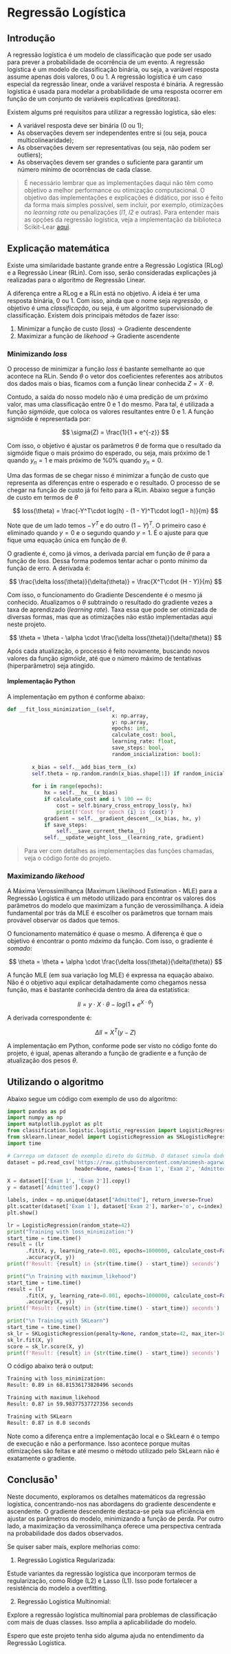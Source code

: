 # Regressão Logística

## Introdução

A regressão logística é um modelo de classificação que pode ser usado para prever a probabilidade de ocorrência de um evento. A regressão logística é um modelo de classificação binária, ou seja, a variável resposta assume apenas dois valores, 0 ou 1. A regressão logística é um caso especial da regressão linear, onde a variável resposta é binária. A regressão logística é usada para modelar a probabilidade de uma resposta ocorrer em função de um conjunto de variáveis explicativas (preditoras).

Existem algums pré requisitos para utilizar a regressão logística, são eles:

- A variável resposta deve ser binária (0 ou 1);
- As observações devem ser independentes entre si (ou seja, pouca multicolinearidade);
- As observações devem ser representativas (ou seja, não podem ser outliers);
- As observações devem ser grandes o suficiente para garantir um número mínimo de ocorrências de cada classe.

> É necessário lembrar que as implementações daqui não têm como objetivo a melhor performance ou otimização computacional. O objetivo das implementações e explicações é didático, por isso é feito da forma mais simples possível, sem incluir, por exemplo, otimizações no _learning rate_ ou penalizações (_l1_, _l2_ e outras). Para entender mais as opções da regressão logística, veja a implementação da biblioteca Scikit-Lear [aqui](https://scikit-learn.org/stable/modules/generated/sklearn.linear_model.LogisticRegression.html).

## Explicação matemática

Existe uma similaridade bastante grande entre a Regressão Logística (RLog) e a Regressão Linear (RLin). Com isso, serão consideradas explicações já realizadas para o algoritmo de Regressão Linear.

A diferença entre a RLog e a RLin está no objetivo. A ideia é ter uma resposta binária, 0 ou 1. Com isso, ainda que o nome seja _regressão_, o objetivo é uma _classificação_, ou seja, é um algoritmo supervisionado de classificação. Existem dois principais métodos de fazer isso:

1. Minimizar a função de custo (_loss_) -> Gradiente descendente
2. Maximizar a função de _likehood_ -> Gradiente ascendente

### Minimizando _loss_

O processo de minimizar a função _loss_ é bastante semelhante ao que acontece na RLin. Sendo $\theta$ o vetor dos coeficientes referentes aos atributos dos dados mais o bias, ficamos com a função linear conhecida $Z = X \cdot \theta$.

Contudo, a saída do nosso modelo não é uma predição de um próximo valor, mas uma classificação entre 0 e 1 do mesmo. Para tal, é utilizada a função _sigmóide_, que coloca os valores resultantes entre 0 e 1. A função sigmóide é representada por:

$$
\sigma(Z) = \frac{1}{1 + e^{-z}}
$$

Com isso, o objetivo é ajustar os parâmetros $\theta$ de forma que o resultado da sigmóide fique o mais próximo do esperado, ou seja, mais próximo de $1$ quando $y_n = 1$ e mais próximo de %0% quando $y_n = 0$.

Uma das formas de se chegar nisso é minimizar a função de custo que representa as diferenças entre o esperado e o resultado. O processo de se chegar na função de custo já foi feito para a RLin. Abaixo segue a função de custo em termos de $\theta$

$$
loss(\theta) = \frac{-Y^T\cdot log(h) - (1 - Y)^T\cdot log(1 - h)}{m}
$$

Note que de um lado temos $-Y^T$ e do outro $(1 - Y)^T$. O primeiro caso é eliminado quando $y = 0$ e o segundo quando $y = 1$. É o ajuste para que fique uma equação única em função de $\theta$.

O gradiente é, como já vimos, a derivada parcial em função de $\theta$ para a função de _loss_. Dessa forma podemos tentar achar o ponto mínimo da função de erro. A derivada é:

$$
\frac{\delta loss(\theta)}{\delta(\theta)} = \frac{X^T\cdot (H - Y)}{m}
$$

Com isso, o funcionamento do Gradiente Descendente é o mesmo já conhecido. Atualizamos o $\theta$ subtraindo o resultado do gradiente vezes a taxa de aprendizado (_learning rate_). Taxa essa que pode ser otimizada de diversas formas, mas que as otimizações não estão implementadas aqui neste projeto.

$$
\theta = \theta - \alpha \cdot \frac{\delta loss(\theta)}{\delta(\theta)}
$$

Após cada atualização, o processo é feito novamente, buscando novos valores da função _sigmóide_, até que o número máximo de tentativas (hiperparâmetro) seja atingido.

#### Implementação Python

A implementação em python é conforme abaixo:

```python
def __fit_loss_minimization__(self, 
                                  x: np.array, 
                                  y: np.array, 
                                  epochs: int, 
                                  calculate_cost: bool, 
                                  learning_rate: float, 
                                  save_steps: bool,
                                  random_inicialization: bool):
        
        x_bias = self.__add_bias_term__(x)        
        self.theta = np.random.randn(x_bias.shape[1]) if random_inicialization else np.zeros(x_bias.shape[1])
        
        for i in range(epochs):
            hx = self.__hx__(x_bias)
            if calculate_cost and i % 100 == 0:
                cost = self.binary_cross_entropy_loss(y, hx)
                print(f'Cost for epoch {i} is {cost}')            
            gradient = self.__gradient_descent__(x_bias, hx, y)
            if save_steps:
                self.__save_current_theta__()
            self.__update_weight_loss__(learning_rate, gradient)
```

> Para ver com detalhes as implementações das funções chamadas, veja o código fonte do projeto.

### Maximizando _likehood_

A Máxima Verossimilhança (Maximum Likelihood Estimation - MLE) para a Regressão Logística é um método utilizado para encontrar os valores dos parâmetros do modelo que maximizam a função de verossimilhança. A ideia fundamental por trás da MLE é escolher os parâmetros que tornam mais provável observar os dados que temos.

O funcionamento matemático é quase o mesmo. A diferença é que o objetivo é encontrar o ponto _máximo_ da função. Com isso, o gradiente é _somado_:

$$
\theta = \theta + \alpha \cdot \frac{\delta loss(\theta)}{\delta(\theta)}
$$

A função MLE (em sua variação log MLE) é expressa na equação abaixo. Não é o objetivo aqui explicar detalhadamente como chegamos nessa função, mas é bastante conhecida dentro da área da estatística:

$$
ll = y \cdot X\cdot\theta - log(1 + e^{X\cdot\theta})
$$

A derivada correspondente é:

$$
\Delta ll = X^T(y - Z)
$$

A implementação em Python, conforme pode ser visto no código fonte do projeto, é igual, apenas alterando a função de gradiente e a função de atualização dos pesos $\theta$.

## Utilizando o algoritmo

Abaixo segue um código com exemplo de uso do algoritmo:

```python
import pandas as pd
import numpy as np
import matplotlib.pyplot as plt
from classification.logistic.logistic_regression import LogisticRegression
from sklearn.linear_model import LogisticRegression as SKLogisticRegression
import time

# Carrega um dataset de exemplo direto do GitHub. O dataset simula dados de alunos em duas provas e o resultado se foram aprovados ou reprovados no final.
dataset = pd.read_csv('https://raw.githubusercontent.com/animesh-agarwal/Machine-Learning/master/LogisticRegression/data/marks.txt', 
                      header=None, names=['Exam 1', 'Exam 2', 'Admitted'])

X = dataset[['Exam 1', 'Exam 2']].copy()
y = dataset['Admitted'].copy()

labels, index = np.unique(dataset["Admitted"], return_inverse=True)
plt.scatter(dataset['Exam 1'], dataset['Exam 2'], marker='o', c=index)
plt.show()

lr = LogisticRegression(random_state=42)
print("Training with loss_minimization:")
start_time = time.time()
result = (lr
      .fit(X, y, learning_rate=0.001, epochs=1000000, calculate_cost=False, save_steps=False, random_inicialization=True, method='loss_minimization')
      .accuracy(X, y))
print(f'Result: {result} in {str(time.time() - start_time)} seconds')

print("\n Training with maximum_likehood")
start_time = time.time()
result = (lr
      .fit(X, y, learning_rate=0.001, epochs=1000000, calculate_cost=False, save_steps=False, random_inicialization=True, method='maximum_likehood')
      .accuracy(X, y))
print(f'Result: {result} in {str(time.time() - start_time)} seconds')

print("\n Training with SKLearn")
start_time = time.time()
sk_lr = SKLogisticRegression(penalty=None, random_state=42, max_iter=1000000)
sk_lr.fit(X, y)
score = sk_lr.score(X, y)
print(f'Result: {result} in {str(time.time() - start_time)} seconds')
```

O código abaixo terá o output:

```bash
Training with loss_minimization:
Result: 0.89 in 68.81536173820496 seconds

Training with maximum_likehood
Result: 0.87 in 59.98377537727356 seconds

Training with SKLearn
Result: 0.87 in 0.0 seconds
```

Note como a diferença entre a implementação local e o SkLearn é o tempo de execução e não a performance. Isso acontece porque muitas otimizações são feitas e até mesmo o método utilizado pelo SkLearn não é exatamente o gradiente.

## Conclusão¹

Neste documento, exploramos os detalhes matemáticos da regressão logística, concentrando-nos nas abordagens do gradiente descendente e ascendente. O gradiente descendente destaca-se pela sua eficiência em ajustar os parâmetros do modelo, minimizando a função de perda. Por outro lado, a maximização da verossimilhança oferece uma perspectiva centrada na probabilidade dos dados observados.
 
Se quiser saber mais, explore melhorias como:

1. Regressão Logística Regularizada:

Estude variantes da regressão logística que incorporam termos de regularização, como Ridge (L2) e Lasso (L1). Isso pode fortalecer a resistência do modelo a overfitting.

2. Regressão Logística Multinomial:

Explore a regressão logística multinomial para problemas de classificação com mais de duas classes. Isso amplia a aplicabilidade do modelo.

Espero que este projeto tenha sido alguma ajuda no entendimento da Regressão Logística.
